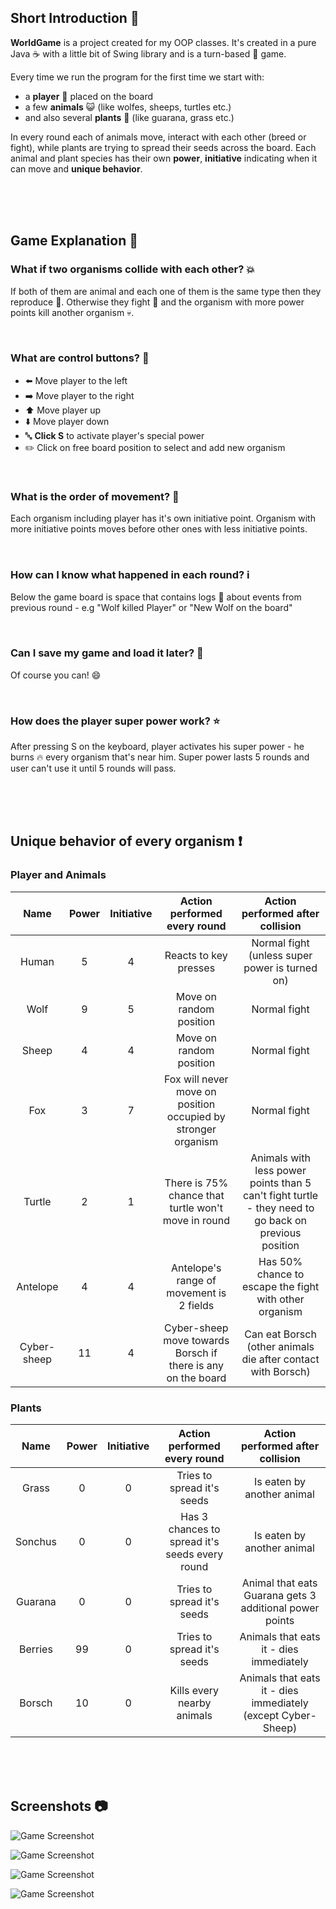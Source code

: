 ## Short Introduction :door:

**WorldGame** is a project created for my OOP classes. It's created in a pure Java :coffee: with a little bit of Swing library and is a turn-based :game_die: game. 

Every time we run the program for the first time we start with:

- a **player** :boy: ​placed on the board
-  a few **animals** :smiley_cat: (like wolfes, sheeps, turtles etc.) 
- and also several **plants** :herb: ​(like guarana, grass etc.) 

In every round each of animals move, interact with each other (breed or fight), while plants are trying to spread their seeds across the board. Each animal and plant species has their own **power**, **initiative** indicating when it can move and **unique behavior**.

<br/>
<br/>
<br/>

## Game Explanation :book:

### What if two organisms collide with each other? :boom:

If both of them are animal and each one of them is the same type then they reproduce :baby_chick:. Otherwise they fight :anger: and the organism with more power points kill another organism :skull:.

<br/>

### What are control buttons? :musical_keyboard:

- :arrow_left: Move player to the left
- :arrow_right: Move player to the right
- :arrow_up: Move player up
- :arrow_down: Move player down
- :abc: **Click S** to activate player's special power
- :pencil2: Click on free board position to select and add new organism

<br/>

### What is the order of movement? :running:

Each organism including player has it's own initiative point. Organism with more initiative points moves before other ones with less initiative points.

<br/>

### How can I know what happened in each round? :information_source:

Below the game board is space that contains logs :memo: about events from previous round - e.g "Wolf killed Player" or "New Wolf on the board"

<br/>

### Can I save my game and load it later? :floppy_disk:

Of course you can! :smile:

<br/>

### How does the player super power work? :star:

After pressing S on the keyboard, player activates his super power - he burns :fire: every organism that's near him. Super power lasts 5 rounds and user can't use it until 5 rounds will pass.

<br/>
<br/>
<br/>

##  Unique behavior of every organism :exclamation:

### Player and Animals

|    Name     | Power | Initiative |                 Action performed every round                 |               Action performed after collision               |
| :---------: | :---: | :--------: | :----------------------------------------------------------: | :----------------------------------------------------------: |
|    Human    |   5   |     4      |                    Reacts to key presses                     |        Normal fight (unless super power is turned on)        |
|    Wolf     |   9   |     5      |                   Move on random position                    |                         Normal fight                         |
|    Sheep    |   4   |     4      |                   Move on random position                    |                         Normal fight                         |
|     Fox     |   3   |     7      | Fox will never move on position occupied by stronger organism |                         Normal fight                         |
|   Turtle    |   2   |     1      |     There is 75% chance that turtle won't move in round      | Animals with less power points than 5 can't fight turtle - they need to go back on previous position |
|  Antelope   |   4   |     4      |           Antelope's range of movement is 2 fields           |    Has 50% chance to escape the fight with other organism    |
| Cyber-sheep |  11   |     4      | Cyber-sheep move towards Borsch if there is any on the board | Can eat Borsch (other animals die after contact with Borsch) |

### Plants

|  Name   | Power | Initiative |          Action performed every round          |               Action performed after collision               |
| :-----: | :---: | :--------: | :--------------------------------------------: | :----------------------------------------------------------: |
|  Grass  |   0   |     0      |           Tries to spread it's seeds           |                  Is eaten by another animal                  |
| Sonchus |   0   |     0      | Has 3 chances to spread it's seeds every round |                  Is eaten by another animal                  |
| Guarana |   0   |     0      |           Tries to spread it's seeds           |   Animal that eats Guarana gets 3 additional power points    |
| Berries |  99   |     0      |           Tries to spread it's seeds           |           Animals that eats it - dies immediately            |
| Borsch  |  10   |     0      |           Kills every nearby animals           | Animals that eats it - dies immediately (except Cyber-Sheep) |

<br/>
<br/>
<br/>

## Screenshots :camera:

![Game Screenshot](https://i.ibb.co/x1zvCt2/Zrzut-ekranu-z-2021-06-17-18-00-07.png)

![Game Screenshot](https://i.ibb.co/yVFMfFF/Zrzut-ekranu-z-2021-06-17-18-00-14.png)

![Game Screenshot](https://i.ibb.co/FB4vvGG/Zrzut-ekranu-z-2021-06-17-18-01-35.png)

![Game Screenshot](https://i.ibb.co/zngGDh4/Zrzut-ekranu-z-2021-06-17-18-01-51.png)

